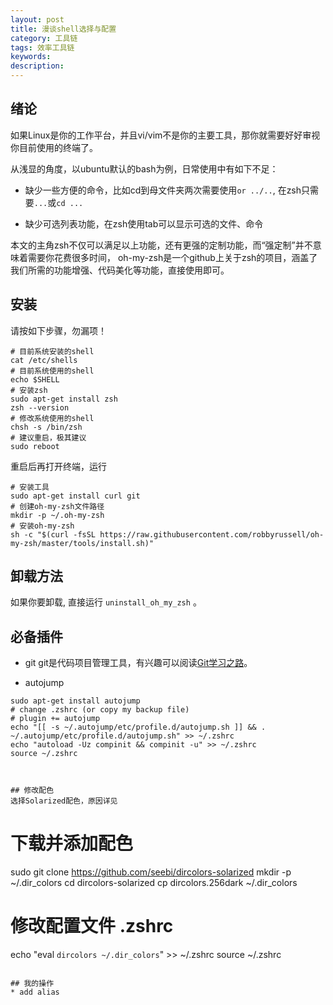 ```yaml
---
layout: post
title: 漫谈shell选择与配置
category: 工具链
tags: 效率工具链
keywords:
description:
---
```



## 绪论
如果Linux是你的工作平台，并且vi/vim不是你的主要工具，那你就需要好好审视你目前使用的终端了。

从浅显的角度，以ubuntu默认的bash为例，日常使用中有如下不足：

* 缺少一些方便的命令，比如cd到母文件夹两次需要使用`or ../..`, 在zsh只需要`...`或`cd ...`

* 缺少可选列表功能，在zsh使用tab可以显示可选的文件、命令

本文的主角zsh不仅可以满足以上功能，还有更强的定制功能，而“强定制”并不意味着需要你花费很多时间，
oh-my-zsh是一个github上关于zsh的项目，涵盖了我们所需的功能增强、代码美化等功能，直接使用即可。

## 安装
请按如下步骤，勿漏项！

```
# 目前系统安装的shell
cat /etc/shells
# 目前系统使用的shell
echo $SHELL
# 安装zsh
sudo apt-get install zsh
zsh --version
# 修改系统使用的shell
chsh -s /bin/zsh
# 建议重启，极其建议
sudo reboot
```

重启后再打开终端，运行
```
# 安装工具
sudo apt-get install curl git
# 创建oh-my-zsh文件路径
mkdir -p ~/.oh-my-zsh
# 安装oh-my-zsh
sh -c "$(curl -fsSL https://raw.githubusercontent.com/robbyrussell/oh-my-zsh/master/tools/install.sh)"
```

## 卸载方法
如果你要卸载, 直接运行 `uninstall_oh_my_zsh` 。


## 必备插件
* git
git是代码项目管理工具，有兴趣可以阅读[Git学习之路]({{site.zhehua.home}}/2016/03/02/Git.html)。

* autojump
```
sudo apt-get install autojump
# change .zshrc (or copy my backup file)
# plugin += autojump
echo "[[ -s ~/.autojump/etc/profile.d/autojump.sh ]] && . ~/.autojump/etc/profile.d/autojump.sh" >> ~/.zshrc
echo "autoload -Uz compinit && compinit -u" >> ~/.zshrc
source ~/.zshrc



## 修改配色
选择Solarized配色，原因详见

```
# 下载并添加配色
sudo git clone https://github.com/seebi/dircolors-solarized
mkdir -p ~/.dir_colors
cd dircolors-solarized
cp dircolors.256dark ~/.dir_colors

# 修改配置文件 .zshrc
echo "eval `dircolors ~/.dir_colors`" >> ~/.zshrc
source ~/.zshrc
```

## 我的操作
* add alias






